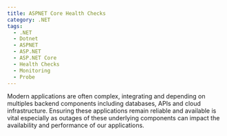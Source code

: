 ```yaml
---
title: ASPNET Core Health Checks
category: .NET
tags:
  - .NET
  - Dotnet
  - ASPNET
  - ASP.NET
  - ASP.NET Core
  - Health Checks
  - Monitoring
  - Probe
---
```


Modern applications are often complex, integrating and depending on multiples backend components including databases, APIs and cloud infrastructure. Ensuring these applications remain reliable and available is vital especially as outages of these underlying components can impact the availability and performance of our applications.